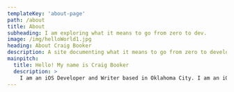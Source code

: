 ```yaml
---
templateKey: 'about-page'
path: /about
title: About
subheading: I am exploring what it means to go from zero to dev.
image: /img/helloWorld1.jpg
heading: About Craig Booker
description: A site documenting what it means to go from zero to developer.
mainpitch:
  title: Hello! My name is Craig Booker
  description: >
    I am an iOS Developer and Writer based in Oklahoma City. I am an iOS Developer and Writer - spending my time trying to make great products and write about topics which interest me. I spent 4.5 years of my early career working as a web developer before we refered to html, css, javascript as web development. I spent 3.5 years working for Apple retail. I have spent several years trying to make an impact through creating great software. A love for Apps turned me towards making them and writing about the process.
---
```


